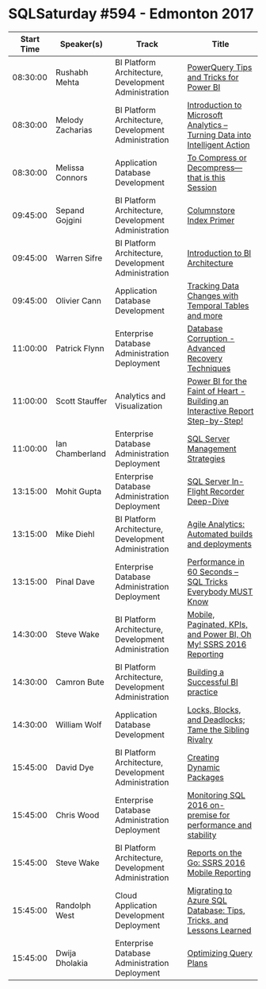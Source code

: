 # SQLSaturday #594 - Edmonton 2017
Start Time|Speaker(s)|Track|Title
---|---|---|---
08:30:00|Rushabh Mehta|BI Platform Architecture, Development  Administration|[PowerQuery Tips and Tricks for Power BI](57449.md)
08:30:00|Melody Zacharias|BI Platform Architecture, Development  Administration|[Introduction to Microsoft Analytics – Turning Data into Intelligent Action](61396.md)
08:30:00|Melissa Connors|Application  Database Development|[To Compress or Decompress—that is this Session](62562.md)
09:45:00|Sepand Gojgini|BI Platform Architecture, Development  Administration|[Columnstore Index Primer](59528.md)
09:45:00|Warren Sifre|BI Platform Architecture, Development  Administration|[Introduction to BI Architecture](60992.md)
09:45:00|Olivier Cann|Application  Database Development|[Tracking Data Changes with Temporal Tables and more](62541.md)
11:00:00|Patrick Flynn|Enterprise Database Administration  Deployment|[Database Corruption - Advanced Recovery Techniques](59385.md)
11:00:00|Scott Stauffer|Analytics and Visualization|[Power BI for the Faint of Heart - Building an Interactive Report Step-by-Step!](61783.md)
11:00:00|Ian Chamberland|Enterprise Database Administration  Deployment|[SQL Server Management Strategies](62520.md)
13:15:00|Mohit Gupta|Enterprise Database Administration  Deployment|[SQL Server In-Flight Recorder Deep-Dive](61141.md)
13:15:00|Mike Diehl|BI Platform Architecture, Development  Administration|[Agile Analytics: Automated builds and deployments](61255.md)
13:15:00|Pinal Dave|Enterprise Database Administration  Deployment|[Performance in 60 Seconds – SQL Tricks Everybody MUST Know](62981.md)
14:30:00|Steve Wake|BI Platform Architecture, Development  Administration|[Mobile, Paginated, KPIs, and Power BI, Oh My! SSRS 2016 Reporting](61723.md)
14:30:00|Camron Bute|BI Platform Architecture, Development  Administration|[Building a Successful BI practice](63339.md)
14:30:00|William Wolf|Application  Database Development|[Locks, Blocks, and Deadlocks; Tame the Sibling Rivalry](63837.md)
15:45:00|David Dye|BI Platform Architecture, Development  Administration|[Creating Dynamic Packages](56527.md)
15:45:00|Chris Wood|Enterprise Database Administration  Deployment|[Monitoring SQL 2016 on-premise for performance and stability](61082.md)
15:45:00|Steve Wake|BI Platform Architecture, Development  Administration|[Reports on the Go: SSRS 2016 Mobile Reporting](61802.md)
15:45:00|Randolph West|Cloud Application Development  Deployment|[Migrating to Azure SQL Database: Tips, Tricks, and Lessons Learned](63323.md)
15:45:00|Dwija Dholakia|Enterprise Database Administration  Deployment|[Optimizing Query Plans](63338.md)
